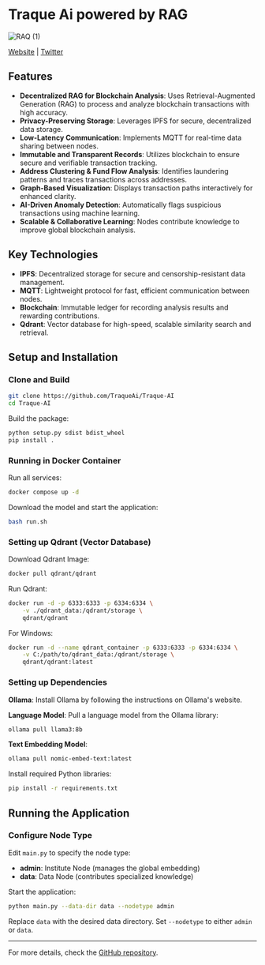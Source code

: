 # Traque Ai powered by RAG
![RAQ (1)](https://github.com/user-attachments/assets/afc2009b-2c90-4c17-8a93-dc5b7eb79e5e)



[Website](https://traque.xyz) | [Twitter](https://twitter.com/TraqueAi)


## Features


- **Decentralized RAG for Blockchain Analysis**: Uses Retrieval-Augmented Generation (RAG) to process and analyze blockchain transactions with high accuracy.
- **Privacy-Preserving Storage**: Leverages IPFS for secure, decentralized data storage.
- **Low-Latency Communication**: Implements MQTT for real-time data sharing between nodes.
- **Immutable and Transparent Records**: Utilizes blockchain to ensure secure and verifiable transaction tracking.
- **Address Clustering & Fund Flow Analysis**: Identifies laundering patterns and traces transactions across addresses.
- **Graph-Based Visualization**: Displays transaction paths interactively for enhanced clarity.
- **AI-Driven Anomaly Detection**: Automatically flags suspicious transactions using machine learning.
- **Scalable & Collaborative Learning**: Nodes contribute knowledge to improve global blockchain analysis.

## Key Technologies

- **IPFS**: Decentralized storage for secure and censorship-resistant data management.
- **MQTT**: Lightweight protocol for fast, efficient communication between nodes.
- **Blockchain**: Immutable ledger for recording analysis results and rewarding contributions.
- **Qdrant**: Vector database for high-speed, scalable similarity search and retrieval.

## Setup and Installation

### Clone and Build

```sh
git clone https://github.com/TraqueAi/Traque-AI
cd Traque-AI
```

Build the package:

```sh
python setup.py sdist bdist_wheel
pip install .
```

### Running in Docker Container

Run all services:

```sh
docker compose up -d
```

Download the model and start the application:

```sh
bash run.sh
```

### Setting up Qdrant (Vector Database)

Download Qdrant Image:

```sh
docker pull qdrant/qdrant
```

Run Qdrant:

```sh
docker run -d -p 6333:6333 -p 6334:6334 \
    -v ./qdrant_data:/qdrant/storage \
    qdrant/qdrant
```

For Windows:

```sh
docker run -d --name qdrant_container -p 6333:6333 -p 6334:6334 \
    -v C:/path/to/qdrant_data:/qdrant/storage \
    qdrant/qdrant:latest
```

### Setting up Dependencies

**Ollama**: Install Ollama by following the instructions on Ollama's website.

**Language Model**: Pull a language model from the Ollama library:

```sh
ollama pull llama3:8b
```

**Text Embedding Model**:

```sh
ollama pull nomic-embed-text:latest
```

Install required Python libraries:

```sh
pip install -r requirements.txt
```

## Running the Application

### Configure Node Type

Edit `main.py` to specify the node type:

- **admin**: Institute Node (manages the global embedding)
- **data**: Data Node (contributes specialized knowledge)

Start the application:

```sh
python main.py --data-dir data --nodetype admin
```

Replace `data` with the desired data directory. Set `--nodetype` to either `admin` or `data`.

---

For more details, check the [GitHub repository](https://github.com/TraqueAi/Traque-AI).

